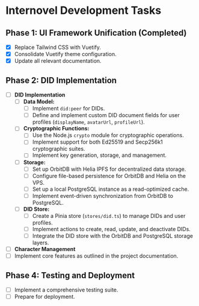 # Internovel Development Tasks

## Phase 1: UI Framework Unification (Completed)

- [x] Replace Tailwind CSS with Vuetify.
- [x] Consolidate Vuetify theme configuration.
- [x] Update all relevant documentation.

## Phase 2: DID Implementation

- [ ] **DID Implementation**
  - [ ] **Data Model:**
    - [ ] Implement `did:peer` for DIDs.
    - [ ] Define and implement custom DID document fields for user profiles (`displayName`, `avatarUrl`, `profileUrl`).
  - [ ] **Cryptographic Functions:**
    - [ ] Use the Node.js `crypto` module for cryptographic operations.
    - [ ] Implement support for both Ed25519 and Secp256k1 cryptographic suites.
    - [ ] Implement key generation, storage, and management.
  - [ ] **Storage:**
    - [ ] Set up OrbitDB with Helia IPFS for decentralized data storage.
    - [ ] Configure file-based persistence for OrbitDB and Helia on the VPS.
    - [ ] Set up a local PostgreSQL instance as a read-optimized cache.
    - [ ] Implement event-driven synchronization from OrbitDB to PostgreSQL.
  - [ ] **DID Store:**
    - [ ] Create a Pinia store (`stores/did.ts`) to manage DIDs and user profiles.
    - [ ] Implement actions to create, read, update, and deactivate DIDs.
    - [ ] Integrate the DID store with the OrbitDB and PostgreSQL storage layers.
- [ ] **Character Management**
- [ ] Implement core features as outlined in the project documentation.

## Phase 4: Testing and Deployment

- [ ] Implement a comprehensive testing suite.
- [ ] Prepare for deployment.